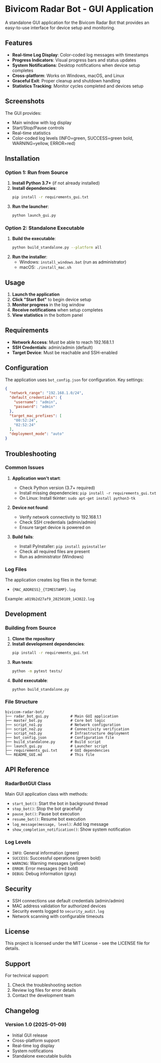 # Bivicom Radar Bot - GUI Application

A standalone GUI application for the Bivicom Radar Bot that provides an easy-to-use interface for device setup and monitoring.

## Features

- **Real-time Log Display**: Color-coded log messages with timestamps
- **Progress Indicators**: Visual progress bars and status updates
- **System Notifications**: Desktop notifications when device setup completes
- **Cross-platform**: Works on Windows, macOS, and Linux
- **Graceful Exit**: Proper cleanup and shutdown handling
- **Statistics Tracking**: Monitor cycles completed and devices setup

## Screenshots

The GUI provides:
- Main window with log display
- Start/Stop/Pause controls
- Real-time statistics
- Color-coded log levels (INFO=green, SUCCESS=green bold, WARNING=yellow, ERROR=red)

## Installation

### Option 1: Run from Source

1. **Install Python 3.7+** (if not already installed)
2. **Install dependencies**:
   ```bash
   pip install -r requirements_gui.txt
   ```
3. **Run the launcher**:
   ```bash
   python launch_gui.py
   ```

### Option 2: Standalone Executable

1. **Build the executable**:
   ```bash
   python build_standalone.py --platform all
   ```
2. **Run the installer**:
   - Windows: `install_windows.bat` (run as administrator)
   - macOS: `./install_mac.sh`

## Usage

1. **Launch the application**
2. **Click "Start Bot"** to begin device setup
3. **Monitor progress** in the log window
4. **Receive notifications** when setup completes
5. **View statistics** in the bottom panel

## Requirements

- **Network Access**: Must be able to reach 192.168.1.1
- **SSH Credentials**: admin/admin (default)
- **Target Device**: Must be reachable and SSH-enabled

## Configuration

The application uses `bot_config.json` for configuration. Key settings:

```json
{
  "network_range": "192.168.1.0/24",
  "default_credentials": {
    "username": "admin",
    "password": "admin"
  },
  "target_mac_prefixes": [
    "00:52:24",
    "02:52:24"
  ],
  "deployment_mode": "auto"
}
```

## Troubleshooting

### Common Issues

1. **Application won't start**:
   - Check Python version (3.7+ required)
   - Install missing dependencies: `pip install -r requirements_gui.txt`
   - On Linux: Install tkinter: `sudo apt-get install python3-tk`

2. **Device not found**:
   - Verify network connectivity to 192.168.1.1
   - Check SSH credentials (admin/admin)
   - Ensure target device is powered on

3. **Build fails**:
   - Install PyInstaller: `pip install pyinstaller`
   - Check all required files are present
   - Run as administrator (Windows)

### Log Files

The application creates log files in the format:
- `{MAC_ADDRESS}_{TIMESTAMP}.log`

Example: `a019b2d27af9_20250109_143022.log`

## Development

### Building from Source

1. **Clone the repository**
2. **Install development dependencies**:
   ```bash
   pip install -r requirements_gui.txt
   ```
3. **Run tests**:
   ```bash
   python -m pytest tests/
   ```
4. **Build executable**:
   ```bash
   python build_standalone.py
   ```

### File Structure

```
bivicom-radar-bot/
├── radar_bot_gui.py          # Main GUI application
├── master_bot.py             # Core bot logic
├── script_no1.py             # Network configuration
├── script_no2.py             # Connectivity verification
├── script_no3.py             # Infrastructure deployment
├── bot_config.json           # Configuration file
├── build_standalone.py       # Build script
├── launch_gui.py             # Launcher script
├── requirements_gui.txt      # GUI dependencies
└── README_GUI.md             # This file
```

## API Reference

### RadarBotGUI Class

Main GUI application class with methods:

- `start_bot()`: Start the bot in background thread
- `stop_bot()`: Stop the bot gracefully
- `pause_bot()`: Pause bot execution
- `resume_bot()`: Resume bot execution
- `log_message(message, level)`: Add log message
- `show_completion_notification()`: Show system notification

### Log Levels

- `INFO`: General information (green)
- `SUCCESS`: Successful operations (green bold)
- `WARNING`: Warning messages (yellow)
- `ERROR`: Error messages (red bold)
- `DEBUG`: Debug information (gray)

## Security

- SSH connections use default credentials (admin/admin)
- MAC address validation for authorized devices
- Security events logged to `security_audit.log`
- Network scanning with configurable timeouts

## License

This project is licensed under the MIT License - see the LICENSE file for details.

## Support

For technical support:
1. Check the troubleshooting section
2. Review log files for error details
3. Contact the development team

## Changelog

### Version 1.0 (2025-01-09)
- Initial GUI release
- Cross-platform support
- Real-time log display
- System notifications
- Standalone executable builds
